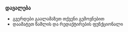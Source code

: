 ### დავალება

- გვერდები გაალამაზეთ თქვენი გემოვნებით
- დაამატეთ წაშლის და რედაქტირების ფუნქციონალი
